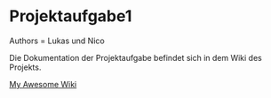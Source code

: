 # Projektaufgabe1

Authors = Lukas und Nico

Die Dokumentation der Projektaufgabe befindet sich in dem Wiki des Projekts.

[My Awesome Wiki](../../-/wikis/Dokumentation%20der%20Projektarbeit%20Digitalisierung%20der%20Datenerfassung)
